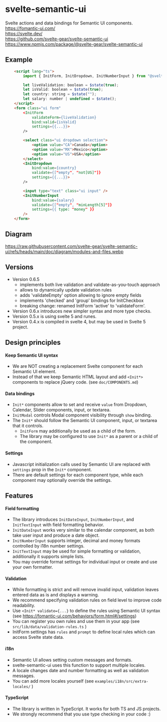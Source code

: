 # svelte-semantic-ui

Svelte actions and data bindings for Semantic UI components. <br/>
https://fomantic-ui.com/ <br/>
https://svelte.dev/ <br/>
https://github.com/svelte-gear/svelte-semantic-ui <br/>
https://www.npmjs.com/package/@svelte-gear/svelte-semantic-ui

## Example

```html
    <script lang="ts">
        import { InitForm, InitDropdown, InitNumberInput } from "@svelte-gear/svelte-semantic-ui";

        let liveValidation: boolean = $state(true);
        let isValid: boolean = $state(true);
        let country: string = $state("");
        let salary: number | undefined = $state();
    </script>
    <form class="ui form"
        <InitForm
            validateForm={liveValidation}
            bind:valid={isValid}
            settings={{...}}>
        />

        <select class="ui dropdown selection">
            <option value="CA">Canada</option>
            <option value="MX">Mexico</option>
            <option value="US">USA</option>
        </select>
        <InitDropdown
            bind:value={country}
            validate={["empty", "not[US]"]}
            settings={{...}}>
        />

        <input type="text" class="ui input" />
        <InitNumberInput
            bind:value={salary}
            validate={["empty", "minLength[5]"]}
            settings={{ type: "money" }}
        />
    </form>
```

## Diagram

https://raw.githubusercontent.com/svelte-gear/svelte-semantic-ui/refs/heads/main/doc/diagram/modules-and-files.webp

## Versions

- Version 0.6.5
    - implements both live validation and validate-as-you-touch approach
    - allows to dynamically update validation rules
    - adds 'validateEmpty' option allowing to ignore empty fields
    - implements 'checked' and 'group' bindings for InitCheckbox
    - breaking change: renamed InitForm 'active' to 'validateForm'.
- Version 0.6.x introduces new simpler syntax and more type checks.
- Version 0.5.x is using svelte 5 and runes.
- Version 0.4.x is compiled in svelte 4, but may be used in Svelte 5 project.

## Design principles

#### Keep Semantic UI syntax

- We are NOT creating a replacement Svelte component for each Semantic UI element.
- Instead of that we keep Semantic HTML layout and add `<Init*>` components to replace jQuery code. (see `doc/COMPONENTS.md`)

#### Data bindings

- `Init*` components allow to set and receive `value` from Dropdown, Calendar, Slider components, input, or textarea.
- `InitModal` controls Modal component visibility through `show` binding.
- The `Init*` should follow the Semantic UI component, input, or textarea that it controls.
    - `InitForm` may additionally be used as a child of the form.
    - The library may be configured to use `Init*` as a parent or a child of the component.

#### Settings

- Javascript initialization calls used by Semantic UI are replaced with `settings` prop in the `Init*` component.
- There are default settings for each component type, while each component may optionally override the settings.

## Features

#### Field formatting

- The library introduces `InitDateInput`, `InitNumberInput`, and `InitTextInput` with field formatting behavior.
- `InitDateInput` works very similar to the calendar component, as both take user input and produce a date object.
- `InitNumberInput` supports integer, decimal and money formats controlled by i18n number settings.
- `InitTextInput` may be used for simple formatting or validation, additionally it supports simple lists.
- You may override format settings for individual input or create and use your own formatter.

#### Validation

- While formatting is strict and will remove invalid input, validation leaves entered data as is and displays a warning.
- We recommend specifying validation rules on field level to improve code readability.
- Use `<Init* validate={...}` to define the rules using Semantic UI syntax (see https://fomantic-ui.com/behaviors/form.html#/settings)
- You can register you own rules and use them in your app (see `src/lib/data/validation-rules.ts` )
- InitForm settings has `rules` and `prompt` to define local rules which can access Svelte state data.

#### i18n

- Semantic UI allows setting custom messages and formats.
- svelte-semantic-ui uses this function to support multiple locales.
- A locale changes date and number formatting as well as validation messages.
- You can add more locales yourself (see `examples/i18n/src/extra-locales/` )

#### TypeScript

- The library is written in TypeScript. It works for both TS and JS projects.
- We strongly recommend that you use type checking in your code :)
